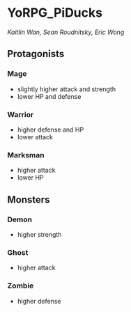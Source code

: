 # YoRPG_PiDucks
*Kaitlin Wan, Sean Roudnitsky, Eric Wong*
## Protagonists
### Mage
* slightly higher attack and strength
* lower HP and defense
### Warrior
* higher defense and HP
* lower attack
### Marksman
* higher attack
* lower HP

## Monsters
### Demon
* higher strength
### Ghost
* higher attack
### Zombie
* higher defense
